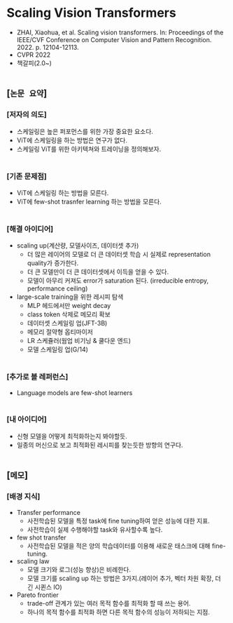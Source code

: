 # Scaling Vision Transformers
* ZHAI, Xiaohua, et al. Scaling vision transformers. In: Proceedings of the IEEE/CVF Conference on Computer Vision and Pattern Recognition. 2022. p. 12104-12113.
* CVPR 2022
* 책갈피(2.0~)
<br><br>

## [`논문 요약`]

### [저자의 의도]
* 스케일링은 높은 퍼포먼스를 위한 가장 중요한 요소다.
* ViT에 스케일링을 하는 방법은 연구가 없다.
* 스케일링 ViT를 위한 아키텍쳐와 트레이닝을 정의해보자.
<br><br>

### [기존 문제점]
* ViT에 스케일링 하는 방법을 모른다.
* ViT에 few-shot trasnfer learning 하는 방법을 모른다.
<br><br>

### [해결 아이디어]
* scaling up(계산량, 모델사이즈, 데이터셋 추가)
    * 더 많은 레이어의 모델로 더 큰 데이터셋 학습 시 실제로 representation quality가 증가한다.
    * 더 큰 모델만이 더 큰 데이터셋에서 이득을 얻을 수 있다.
    * 모델이 아무리 커져도 error가 saturation 된다. (irreducible entropy, performance ceiling)
* large-scale training을 위한 레시피 탐색
    * MLP 헤드에서만 weight decay
    * class token 삭제로 메모리 확보
    * 데이터셋 스케일링 업(JFT-3B)
    * 메모리 절약형 옵티마이저
    * LR 스케쥴러(웜업 비기닝 & 쿨다운 엔드)
    * 모델 스케일링 업(G/14)
<br><br>

### [추가로 볼 레퍼런스]
* Language models are few-shot learners
<br><br>

### [내 아이디어]
* 신형 모델을 어떻게 최적화하는지 봐야할듯.
* 일종의 머신으로 보고 최적화된 레시피를 찾는듯한 방향의 연구다.
<br><br>



## [`메모`]

### [배경 지식]
* Transfer performance
    * 사전학습된 모델을 특정 task에 fine tuning하여 얻은 성능에 대한 지표.
    * 사전학습이 실제 수행해야할 task와 유사할수록 높다.
* few shot transfer
    * 사전학습된 모델을 적은 양의 학습데이터를 이용해 새로운 태스크에 대해 fine-tuning.
* scaling law
    * 모델 크기와 로그(성능 향상)은 비례한다.
    * 모델 크기를 scaling up 하는 방법은 3가지.(레이어 추가, 벡터 차원 확장, 더 긴 시퀸스 IO)
* Pareto frontier
    * trade-off 관계가 있는 여러 목적 함수를 최적화 할 때 쓰는 용어.
    * 하나의 목적 함수를 최적화 하면 다른 목적 함수의 성능이 저하되는 지점.
<br><br>